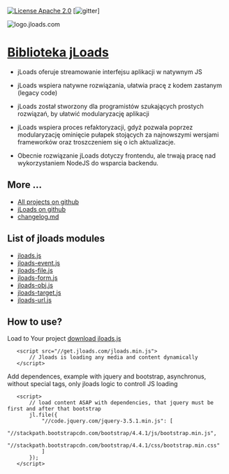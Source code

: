 [![License Apache 2.0](https://img.shields.io/badge/License-Apache%202.0-blue.svg?style=true)](http://www.apache.org/licenses/LICENSE-2.0)
[![gitter](https://badges.gitter.im/Join%20Chat.svg)]

![logo.jloads.com](https://logo.jloads.com/6/cover.png)

# [Biblioteka jLoads](https://docs.jloads.com/README.md)
+ jLoads oferuje streamowanie interfejsu aplikacji w natywnym JS 

+ jLoads wspiera natywne rozwiązania, ułatwia pracę z kodem zastanym (legacy code)

+ jLoads został stworzony dla programistów szukających prostych rozwiązań, by ułatwić modularyzację aplikacji

+ jLoads wspiera proces refaktoryzacji, gdyż pozwala poprzez modularyzację ominięcie pułapek stojących za najnowszymi wersjami frameworków oraz troszczeniem się o ich aktualizacje.

+ Obecnie rozwiązanie jLoads dotyczy frontendu, ale trwają pracę nad wykorzystaniem NodeJS do wsparcia backendu.

## More ...
 + [All projects on github](https://github.com/jloads/)
 + [jLoads on github](https://github.com/jloads/get/)
 + [changelog.md](changelog.md)


## List of jloads modules
+ [jloads.js](jloads.js)
+ [jloads-event.js](jloads-event.js)
+ [jloads-file.js](jloads-file.js)
+ [jloads-form.js](jloads-form.js)
+ [jloads-obj.js](jloads-obj.js)
+ [jloads-target.js](jloads-target.js)
+ [jloads-url.js](jloads-url.js)

## How to use? 



Load to Your project [download jloads.js](https://get.jloads.com/jloads.min.js)


       <script src="//get.jloads.com/jloads.min.js">
           // Jloads is loading any media and content dynamically
       </script>


Add dependences, example with jquery and bootstrap, asynchronus, without special tags, only jloads logic to controll JS loading


       <script>
           // load content ASAP with dependencies, that jquery must be first and after that bootstrap
           jl.file({
               "//code.jquery.com/jquery-3.5.1.min.js": [
                   "//stackpath.bootstrapcdn.com/bootstrap/4.4.1/js/bootstrap.min.js",
                   "//stackpath.bootstrapcdn.com/bootstrap/4.4.1/css/bootstrap.min.css"
               ]
           });
       </script>


